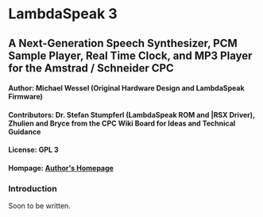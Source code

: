 # LambdaSpeak 3
## A Next-Generation Speech Synthesizer, PCM Sample Player, Real Time Clock, and MP3 Player for the Amstrad / Schneider CPC 
#### Author: Michael Wessel (Original Hardware Design and LambdaSpeak Firmware)
#### Contributors: Dr. Stefan Stumpferl (LambdaSpeak ROM and |RSX Driver), Zhulien and Bryce from the CPC Wiki Board for Ideas and Technical Guidance 
#### License: GPL 3
#### Hompage: [Author's Homepage](https://www.michael-wessel.info/) 

### Introduction

Soon to be written. 

